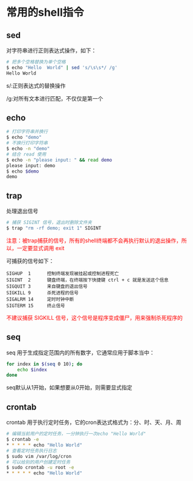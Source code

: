 # 常用的shell指令

## sed 

对字符串进行正则表达式操作，如下：

```bash
# 把多个空格替换为单个空格
$ echo "Hello  World" | sed 's/\s\s*/ /g'
Hello World
```

s/:正则表达式的替换操作

/g:对所有文本进行匹配，不仅仅是第一个

## echo

```bash
# 打印字符串并换行
$ echo "demo"
# 不换行打印字符串
$ echo -n "demo"
# 结合 read 使用
$ echo -n "please input: " && read demo
please input: demo
$ echo $demo
demo
```

## trap

处理退出信号

```bash
# 捕获 SIGINT 信号，退出时删除文件夹
$ trap "rm -rf demo; exit 1" SIGINT
```

<font color="red">注意：被trap捕获的信号，所有的shell终端都不会再执行默认的退出操作，所以，一定要显式调用 exit</font>

可捕获的信号如下：

```
SIGHUP  1      控制终端发现被挂起或控制进程死亡
SIGINT  2      键盘终端，在终端按下快捷键 ctrl + c 就是发送这个信息
SIGQUIT 3      来自键盘的退出信号
SIGKILL 9      杀死进程的信号
SIGALRM 14     定时时钟中断
SIGTERM 15     终止信号
```

<font color="red">不建议捕获 SIGKILL 信号，这个信号是程序变成僵尸，用来强制杀死程序的</font>

## seq

seq 用于生成指定范围内的所有数字，它通常应用于脚本当中：

```bash
for index in $(seq 0 10); do
	echo $index
done
```

seq默认从1开始，如果想要从0开始，则需要显式指定

## crontab

crontab 用于执行定时任务，它的cron表达式格式为：分、时、天、月、周

```bash
# 编辑当前用户的定时任务，一分钟执行一次echo "Hello World"
$ crontab -e
* * * * * echo "Hello World"
# 查看定时任务执行日志
$ sudo vim /var/log/cron
# 可以给别的用户创建定时任务
$ sudo crontab -u root -e
* * * * * echo "Hello World"
```

